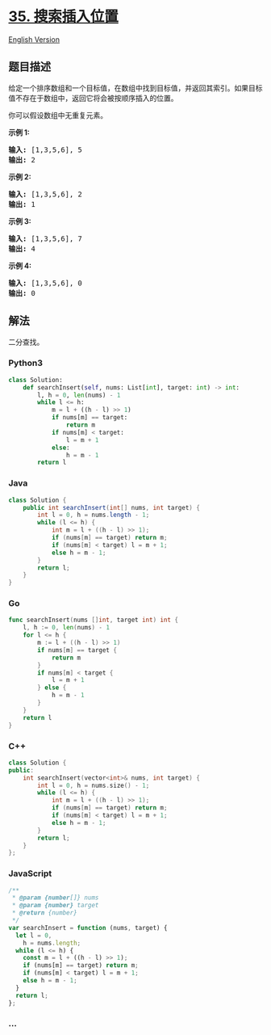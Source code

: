 # [35. 搜索插入位置](https://leetcode-cn.com/problems/search-insert-position)

[English Version](/solution/0000-0099/0035.Search%20Insert%20Position/README_EN.md)

## 题目描述

<!-- 这里写题目描述 -->
<p>给定一个排序数组和一个目标值，在数组中找到目标值，并返回其索引。如果目标值不存在于数组中，返回它将会被按顺序插入的位置。</p>

<p>你可以假设数组中无重复元素。</p>

<p><strong>示例 1:</strong></p>

<pre><strong>输入:</strong> [1,3,5,6], 5
<strong>输出:</strong> 2
</pre>

<p><strong>示例&nbsp;2:</strong></p>

<pre><strong>输入:</strong> [1,3,5,6], 2
<strong>输出:</strong> 1
</pre>

<p><strong>示例 3:</strong></p>

<pre><strong>输入:</strong> [1,3,5,6], 7
<strong>输出:</strong> 4
</pre>

<p><strong>示例 4:</strong></p>

<pre><strong>输入:</strong> [1,3,5,6], 0
<strong>输出:</strong> 0
</pre>

## 解法

<!-- 这里可写通用的实现逻辑 -->

二分查找。

<!-- tabs:start -->

### **Python3**

<!-- 这里可写当前语言的特殊实现逻辑 -->

```python
class Solution:
    def searchInsert(self, nums: List[int], target: int) -> int:
        l, h = 0, len(nums) - 1
        while l <= h:
            m = l + ((h - l) >> 1)
            if nums[m] == target:
                return m
            if nums[m] < target:
                l = m + 1
            else:
                h = m - 1
        return l
```

### **Java**

<!-- 这里可写当前语言的特殊实现逻辑 -->

```java
class Solution {
    public int searchInsert(int[] nums, int target) {
        int l = 0, h = nums.length - 1;
        while (l <= h) {
            int m = l + ((h - l) >> 1);
            if (nums[m] == target) return m;
            if (nums[m] < target) l = m + 1;
            else h = m - 1;
        }
        return l;
    }
}
```

### **Go**

```go
func searchInsert(nums []int, target int) int {
    l, h := 0, len(nums) - 1
    for l <= h {
        m := l + ((h - l) >> 1)
        if nums[m] == target {
            return m
        }
        if nums[m] < target {
            l = m + 1
        } else {
            h = m - 1
        }
    }
    return l
}
```

### **C++**

```cpp
class Solution {
public:
    int searchInsert(vector<int>& nums, int target) {
        int l = 0, h = nums.size() - 1;
        while (l <= h) {
            int m = l + ((h - l) >> 1);
            if (nums[m] == target) return m;
            if (nums[m] < target) l = m + 1;
            else h = m - 1;
        }
        return l;
    }
};
```

### **JavaScript**

```js
/**
 * @param {number[]} nums
 * @param {number} target
 * @return {number}
 */
var searchInsert = function (nums, target) {
  let l = 0,
    h = nums.length;
  while (l <= h) {
    const m = l + ((h - l) >> 1);
    if (nums[m] == target) return m;
    if (nums[m] < target) l = m + 1;
    else h = m - 1;
  }
  return l;
};
```

### **...**

```

```

<!-- tabs:end -->
